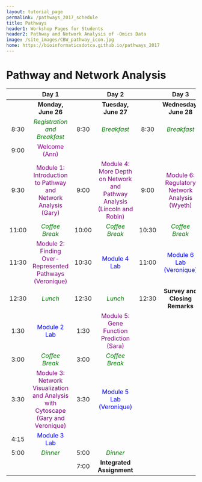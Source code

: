```yaml
---
layout: tutorial_page
permalink: /pathways_2017_schedule
title: Pathways
header1: Workshop Pages for Students
header2: Pathway and Network Analysis of -Omics Data
image: /site_images/CBW_pathway_icon.jpg
home: https://bioinformaticsdotca.github.io/pathways_2017
---
```


# Pathway and Network Analysis

| | **Day 1** | | **Day 2** | | **Day 3** |
| :---: | :---: | :---: | :---: | :---: | :---: |
| | **Monday, June 26** | | **Tuesday, June 27** | | **Wednesday, June 28** |
| 8:30 | <font color="green">*Registration and Breakfast*</font> | 8:30 | <font color="green">*Breakfast*</font> | 8:30 | <font color="green">*Breakfast*</font> |
| 9:00 | <font color="purple">Welcome (Ann)</font> | | | | |  
| 9:30 | <font color="purple">Module 1: Introduction to Pathway and Network Analysis (Gary)</font> | 9:00 | <font color="purple">Module 4: More Depth on Network and Pathway Analysis (Lincoln and Robin)</font> | 9:00 | <font color="purple">Module 6: Regulatory Network Analysis (Wyeth)</font> |
| 11:00 | <font color="green">*Coffee Break*</font> | 10:00 | <font color="green">*Coffee Break*</font> | 10:30 | <font color="green">*Coffee Break*</font> |
| 11:30 | <font color="purple">Module 2: Finding Over-Represented Pathways (Veronique)</font> | 10:30 | <font color="blue">Module 4 Lab</font> | 11:00 |  <font color="blue">Module 6 Lab (Veronique)</font> |
| 12:30 | <font color="green">*Lunch*</font> | 12:30 | <font color="green">*Lunch*</font> | 12:30 | **Survey and Closing Remarks** |
| 1:30 | <font color="blue">Module 2 Lab</font> | 1:30 | <font color="purple">Module 5: Gene Function Prediction (Sara)</font> | | |
| 3:00 | <font color="green">*Coffee Break*</font> | 3:00 | <font color="green">*Coffee Break*</font> | | |
| 3:30 | <font color="purple">Module 3: Network Visualization and Analysis with Cytoscape (Gary and Veronique)</font> | 3:30 | <font color="blue">Module 5 Lab (Veronique)</font> |
| 4:15 | <font color="blue">Module 3 Lab</font> | | | | |
| 5:00 | <font color="green">*Dinner*</font> | 5:00 | <font color="green">*Dinner*</font> | | |
|  |  | 7:00 | **Integrated Assignment** |


